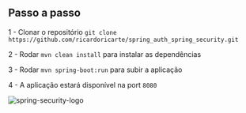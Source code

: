 ## Passo a passo

1 - Clonar o repositório `git clone https://github.com/ricardoricarte/spring_auth_spring_security.git`

2 - Rodar `mvn clean install` para instalar as dependências

3 - Rodar `mvn spring-boot:run` para subir a aplicação

4 - A aplicação estará disponível na port `8080`


![spring-security-logo](https://user-images.githubusercontent.com/56279938/207141326-8a34f3bd-de08-400d-a1bf-200a59efb9bb.png)
